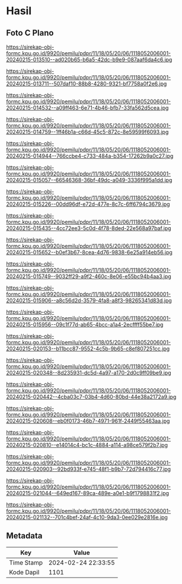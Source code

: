 # Hasil

## Foto C Plano

https://sirekap-obj-formc.kpu.go.id/9920/pemilu/pdpr/11/18/05/20/06/1118052006001-20240215-013510--ad020b65-b6a5-42dc-b9e9-087aaf6da4c6.jpg

https://sirekap-obj-formc.kpu.go.id/9920/pemilu/pdpr/11/18/05/20/06/1118052006001-20240215-013711--507daf10-88b8-4280-9321-bf7758a0f2e6.jpg

https://sirekap-obj-formc.kpu.go.id/9920/pemilu/pdpr/11/18/05/20/06/1118052006001-20240215-014532--a09ff463-6e71-4b46-bfb7-33fa562d5cea.jpg

https://sirekap-obj-formc.kpu.go.id/9920/pemilu/pdpr/11/18/05/20/06/1118052006001-20240215-014759--1ff46b1a-c66d-45c5-872c-8e59599f6093.jpg

https://sirekap-obj-formc.kpu.go.id/9920/pemilu/pdpr/11/18/05/20/06/1118052006001-20240215-014944--766ccbe4-c733-484a-b354-17262b9a0c27.jpg

https://sirekap-obj-formc.kpu.go.id/9920/pemilu/pdpr/11/18/05/20/06/1118052006001-20240215-015057--66546368-36bf-49dc-a049-3336f995a1dd.jpg

https://sirekap-obj-formc.kpu.go.id/9920/pemilu/pdpr/11/18/05/20/06/1118052006001-20240215-015226--00dd96df-e72d-477e-8c7c-6ff6794c3679.jpg

https://sirekap-obj-formc.kpu.go.id/9920/pemilu/pdpr/11/18/05/20/06/1118052006001-20240215-015435--4cc72ee3-5c0d-4f78-8ded-22e568a97baf.jpg

https://sirekap-obj-formc.kpu.go.id/9920/pemilu/pdpr/11/18/05/20/06/1118052006001-20240215-015652--b0ef3b67-8cea-4d76-9838-6e25a914eb56.jpg

https://sirekap-obj-formc.kpu.go.id/9920/pemilu/pdpr/11/18/05/20/06/1118052006001-20240215-015749--9032ff29-a9f2-460c-8e06-e55bc94b4aa3.jpg

https://sirekap-obj-formc.kpu.go.id/9920/pemilu/pdpr/11/18/05/20/06/1118052006001-20240215-015906--a8c56d2d-3579-4fa8-a8f3-98265341d83d.jpg

https://sirekap-obj-formc.kpu.go.id/9920/pemilu/pdpr/11/18/05/20/06/1118052006001-20240215-015956--09c1f77d-ab65-4bcc-a1a4-2ecffff55be7.jpg

https://sirekap-obj-formc.kpu.go.id/9920/pemilu/pdpr/11/18/05/20/06/1118052006001-20240215-020153--b11bcc87-9552-4c5b-9b65-c8ef807251cc.jpg

https://sirekap-obj-formc.kpu.go.id/9920/pemilu/pdpr/11/18/05/20/06/1118052006001-20240215-020348--8d235931-dc5d-4a97-a170-2d0c9ff09be9.jpg

https://sirekap-obj-formc.kpu.go.id/9920/pemilu/pdpr/11/18/05/20/06/1118052006001-20240215-020442--4cba03c7-03b4-4d60-80bd-44e38a2172a9.jpg

https://sirekap-obj-formc.kpu.go.id/9920/pemilu/pdpr/11/18/05/20/06/1118052006001-20240215-020608--eb0f0173-46b7-4971-961f-2449f55463aa.jpg

https://sirekap-obj-formc.kpu.go.id/9920/pemilu/pdpr/11/18/05/20/06/1118052006001-20240215-020810--e14014c4-bc1c-4884-a114-a98ce579f2b7.jpg

https://sirekap-obj-formc.kpu.go.id/9920/pemilu/pdpr/11/18/05/20/06/1118052006001-20240215-020903--92bd933f-e745-48f1-b9b7-72d794416c77.jpg

https://sirekap-obj-formc.kpu.go.id/9920/pemilu/pdpr/11/18/05/20/06/1118052006001-20240215-021044--649ed167-89ca-489e-a0e1-b9f1798831f2.jpg

https://sirekap-obj-formc.kpu.go.id/9920/pemilu/pdpr/11/18/05/20/06/1118052006001-20240215-021132--701c4bef-24af-4c10-9da3-0ee029e2816e.jpg


## Metadata

| Key        | Value               |
| ---------- | ------------------- |
| Time Stamp | 2024-02-24 22:33:55 |
| Kode Dapil | 1101                |



